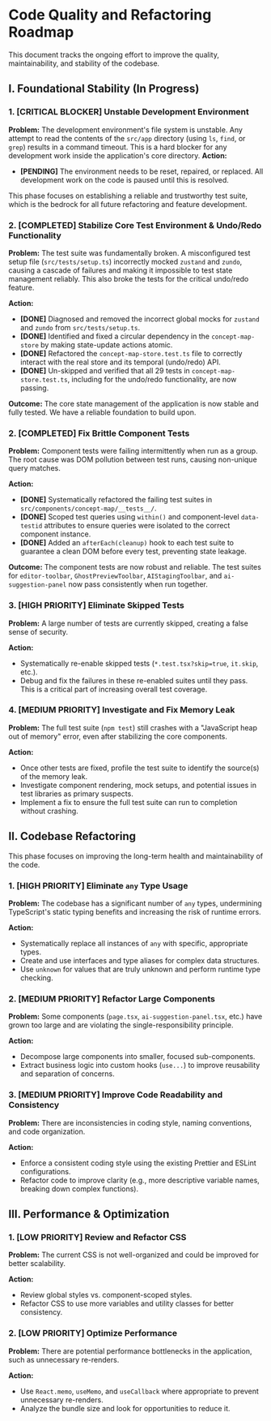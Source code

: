 # Code Quality and Refactoring Roadmap

This document tracks the ongoing effort to improve the quality, maintainability, and stability of the codebase.

## Ⅰ. Foundational Stability (In Progress)

### 1. [CRITICAL BLOCKER] Unstable Development Environment

**Problem:** The development environment's file system is unstable. Any attempt to read the contents of the `src/app` directory (using `ls`, `find`, or `grep`) results in a command timeout. This is a hard blocker for any development work inside the application's core directory.
**Action:**
- **[PENDING]** The environment needs to be reset, repaired, or replaced. All development work on the code is paused until this is resolved.

This phase focuses on establishing a reliable and trustworthy test suite, which is the bedrock for all future refactoring and feature development.

### 2. [COMPLETED] Stabilize Core Test Environment & Undo/Redo Functionality

**Problem:** The test suite was fundamentally broken. A misconfigured test setup file (`src/tests/setup.ts`) incorrectly mocked `zustand` and `zundo`, causing a cascade of failures and making it impossible to test state management reliably. This also broke the tests for the critical undo/redo feature.

**Action:**
- **[DONE]** Diagnosed and removed the incorrect global mocks for `zustand` and `zundo` from `src/tests/setup.ts`.
- **[DONE]** Identified and fixed a circular dependency in the `concept-map-store` by making state-update actions atomic.
- **[DONE]** Refactored the `concept-map-store.test.ts` file to correctly interact with the real store and its temporal (undo/redo) API.
- **[DONE]** Un-skipped and verified that all 29 tests in `concept-map-store.test.ts`, including for the undo/redo functionality, are now passing.

**Outcome:** The core state management of the application is now stable and fully tested. We have a reliable foundation to build upon.

### 2. [COMPLETED] Fix Brittle Component Tests

**Problem:** Component tests were failing intermittently when run as a group. The root cause was DOM pollution between test runs, causing non-unique query matches.

**Action:**
- **[DONE]** Systematically refactored the failing test suites in `src/components/concept-map/__tests__/`.
- **[DONE]** Scoped test queries using `within()` and component-level `data-testid` attributes to ensure queries were isolated to the correct component instance.
- **[DONE]** Added an `afterEach(cleanup)` hook to each test suite to guarantee a clean DOM before every test, preventing state leakage.

**Outcome:** The component tests are now robust and reliable. The test suites for `editor-toolbar`, `GhostPreviewToolbar`, `AIStagingToolbar`, and `ai-suggestion-panel` now pass consistently when run together.

### 3. [HIGH PRIORITY] Eliminate Skipped Tests

**Problem:** A large number of tests are currently skipped, creating a false sense of security.

**Action:**
- Systematically re-enable skipped tests (`*.test.tsx?skip=true`, `it.skip`, etc.).
- Debug and fix the failures in these re-enabled suites until they pass. This is a critical part of increasing overall test coverage.

### 4. [MEDIUM PRIORITY] Investigate and Fix Memory Leak

**Problem:** The full test suite (`npm test`) still crashes with a "JavaScript heap out of memory" error, even after stabilizing the core components.

**Action:**
- Once other tests are fixed, profile the test suite to identify the source(s) of the memory leak.
- Investigate component rendering, mock setups, and potential issues in test libraries as primary suspects.
- Implement a fix to ensure the full test suite can run to completion without crashing.

## Ⅱ. Codebase Refactoring

This phase focuses on improving the long-term health and maintainability of the code.

### 1. [HIGH PRIORITY] Eliminate `any` Type Usage

**Problem:** The codebase has a significant number of `any` types, undermining TypeScript's static typing benefits and increasing the risk of runtime errors.

**Action:**
- Systematically replace all instances of `any` with specific, appropriate types.
- Create and use interfaces and type aliases for complex data structures.
- Use `unknown` for values that are truly unknown and perform runtime type checking.

### 2. [MEDIUM PRIORITY] Refactor Large Components

**Problem:** Some components (`page.tsx`, `ai-suggestion-panel.tsx`, etc.) have grown too large and are violating the single-responsibility principle.

**Action:**
- Decompose large components into smaller, focused sub-components.
- Extract business logic into custom hooks (`use...`) to improve reusability and separation of concerns.

### 3. [MEDIUM PRIORITY] Improve Code Readability and Consistency

**Problem:** There are inconsistencies in coding style, naming conventions, and code organization.

**Action:**
- Enforce a consistent coding style using the existing Prettier and ESLint configurations.
- Refactor code to improve clarity (e.g., more descriptive variable names, breaking down complex functions).

## Ⅲ. Performance & Optimization

### 1. [LOW PRIORITY] Review and Refactor CSS

**Problem:** The current CSS is not well-organized and could be improved for better scalability.

**Action:**
- Review global styles vs. component-scoped styles.
- Refactor CSS to use more variables and utility classes for better consistency.

### 2. [LOW PRIORITY] Optimize Performance

**Problem:** There are potential performance bottlenecks in the application, such as unnecessary re-renders.

**Action:**
- Use `React.memo`, `useMemo`, and `useCallback` where appropriate to prevent unnecessary re-renders.
- Analyze the bundle size and look for opportunities to reduce it.

